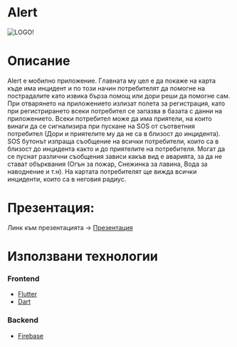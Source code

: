 # Alert
![LOGO!](https://cdn.discordapp.com/attachments/1083884892829519962/1083890687931600946/alert_text.png)

# Oписание
Alert е мобилно приложение. Главната му цел е да покаже на карта къде има инцидент и по този начин потребителят да помогне на пострадалите като извика бърза помощ или дори реши да помогне сам. При отварянето на приложението излизат полета за регистрация, като при регистрирането всеки потребител се запазва в базата с данни на приложението. Всеки потребител може да има приятели, на които винаги да се сигнализира при пускане на SOS от съответния потребител (Дори и приятелите му да не са в близост до инцидента). SOS бутонът изпраща съобщение на всички потребители, които са в близост до инцидента както и до приятелите на потребителя. Могат да се пуснат различни съобщения зависи какъв вид е аварията, за да не стават обърквания (Огън за пожар, Снежинка за лавина, Вода за наводнение и т.н). На картата потребителят ще вижда всички инциденти, които са в неговия радиус. 

# Презентация:
Линк към презентацията -> [Презентация](https://docs.google.com/presentation/d/1YOVE1kmnQldrsgMx8r5M3MxW6_j6HhwLP0zq__mpfM0/edit?usp=sharing)


# Използвани технологии

### Frontend
- [Flutter](https://flutter.dev/)
- [Dart](https://dart.dev/)

### Backend
- [Firebase](https://firebase.google.com/)
